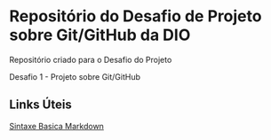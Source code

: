 # Repositório do Desafio de Projeto sobre Git/GitHub da DIO
Repositório criado para o Desafio do Projeto

Desafio 1 - Projeto sobre Git/GitHub

## Links Úteis
[Sintaxe Basica Markdown](https://www.markdownguide.org/basic-syntax/)
